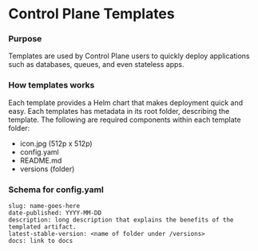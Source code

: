 # Control Plane Templates

### Purpose
Templates are used by Control Plane users to quickly deploy applications such as databases, queues, and even stateless apps.

### How templates works
Each template provides a Helm chart that makes deployment quick and easy. Each templates has metadata in its root folder, describing the template. The following are required components within each template folder:

- icon.jpg (512p x 512p)
- config.yaml
- README.md
- versions (folder)
  
### Schema for config.yaml


    slug: name-goes-here
    date-published: YYYY-MM-DD
    description: long description that explains the benefits of the templated artifact.
    latest-stable-version: <name of folder under /versions>
    docs: link to docs

